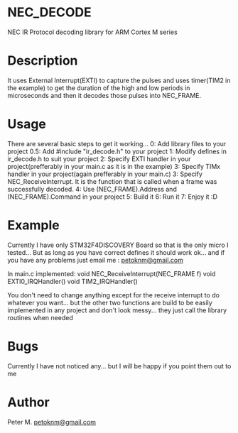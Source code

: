 NEC_DECODE
==========

NEC IR Protocol decoding library for ARM Cortex M series

Description
===========

It uses External Interrupt(EXTI) to capture the pulses and uses timer(TIM2 in the example) to get the duration of the high and low periods in microseconds and then it decodes those pulses into NEC_FRAME.

Usage
=====
There are several basic steps to get it working...
0: Add library files to your project
0.5: Add #include "ir_decode.h" to your project
1: Modify defines in ir_decode.h to suit your project
2: Specify EXTI handler in your project(prefferably in your main.c as it is in the example)
3: Specify TIMx handler in your project(again prefferably in your main.c)
3: Specify NEC_ReceiveInterrupt. It is the function that is called when a frame was successfully decoded.
4: Use (NEC_FRAME).Address and (NEC_FRAME).Command in your project
5: Build it
6: Run it
7: Enjoy it :D

Example
=======

Currently I have only STM32F4DISCOVERY Board so that is the only micro I tested... But as long as you have correct defines it should work ok... and if you have any problems just email me : petoknm@gmail.com

In main.c implemented:
void NEC_ReceiveInterrupt(NEC_FRAME f)
void EXTI0_IRQHandler()
void TIM2_IRQHandler()

You don't need to change anything except for the receive interrupt to do whatever you want... but the other two functions are build to be easily implemented in any project and don't look messy... they just call the library routines when needed

Bugs
====

Currently I have not noticed any... but I will be happy if you point them out to me

Author
======

Peter M.
petoknm@gmail.com

